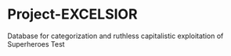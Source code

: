 # Project-EXCELSIOR
Database for categorization and ruthless capitalistic exploitation of Superheroes
Test